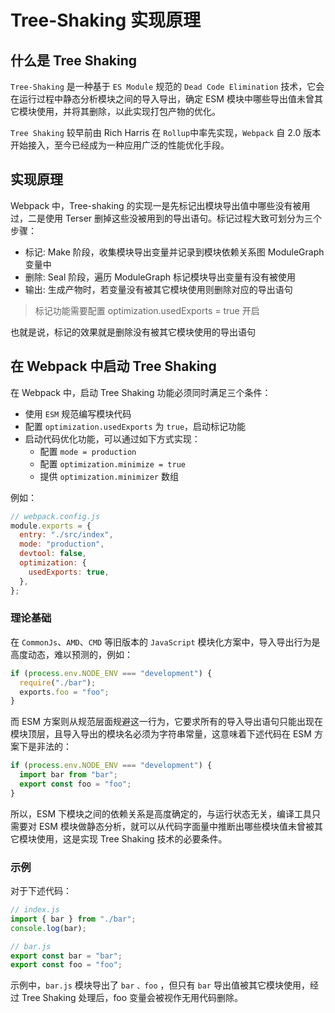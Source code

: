 # Tree-Shaking 实现原理

## 什么是 Tree Shaking

`Tree-Shaking` 是一种基于 `ES Module` 规范的 `Dead Code Elimination` 技术，它会在运行过程中静态分析模块之间的导入导出，确定 ESM 模块中哪些导出值未曾其它模块使用，并将其删除，以此实现打包产物的优化。

`Tree Shaking` 较早前由 Rich Harris 在 `Rollup`中率先实现，`Webpack` 自 2.0 版本开始接入，至今已经成为一种应用广泛的性能优化手段。

## 实现原理

Webpack 中，Tree-shaking 的实现一是先标记出模块导出值中哪些没有被用过，二是使用 Terser 删掉这些没被用到的导出语句。标记过程大致可划分为三个步骤：

- 标记: Make 阶段，收集模块导出变量并记录到模块依赖关系图 ModuleGraph 变量中
- 删除: Seal 阶段，遍历 ModuleGraph 标记模块导出变量有没有被使用
- 输出: 生成产物时，若变量没有被其它模块使用则删除对应的导出语句

> 标记功能需要配置 optimization.usedExports = true 开启

也就是说，标记的效果就是删除没有被其它模块使用的导出语句

## 在 Webpack 中启动 Tree Shaking

在 Webpack 中，启动 Tree Shaking 功能必须同时满足三个条件：

- 使用 `ESM` 规范编写模块代码
- 配置 `optimization.usedExports` 为 `true`，启动标记功能
- 启动代码优化功能，可以通过如下方式实现：
  - 配置 `mode = production`
  - 配置 `optimization.minimize = true`
  - 提供 `optimization.minimizer` 数组

例如：

```js
// webpack.config.js
module.exports = {
  entry: "./src/index",
  mode: "production",
  devtool: false,
  optimization: {
    usedExports: true,
  },
};
```

### 理论基础

在 `CommonJs`、`AMD`、`CMD` 等旧版本的 `JavaScript` 模块化方案中，导入导出行为是高度动态，难以预测的，例如：

```js
if (process.env.NODE_ENV === "development") {
  require("./bar");
  exports.foo = "foo";
}
```

而 ESM 方案则从规范层面规避这一行为，它要求所有的导入导出语句只能出现在模块顶层，且导入导出的模块名必须为字符串常量，这意味着下述代码在 ESM 方案下是非法的：

```js
if (process.env.NODE_ENV === "development") {
  import bar from "bar";
  export const foo = "foo";
}
```

所以，ESM 下模块之间的依赖关系是高度确定的，与运行状态无关，编译工具只需要对 ESM 模块做静态分析，就可以从代码字面量中推断出哪些模块值未曾被其它模块使用，这是实现 Tree Shaking 技术的必要条件。

### 示例

对于下述代码：

```js
// index.js
import { bar } from "./bar";
console.log(bar);

// bar.js
export const bar = "bar";
export const foo = "foo";
```

示例中，`bar.js` 模块导出了 `bar` `、foo` ，但只有 `bar` 导出值被其它模块使用，经过 Tree Shaking 处理后，foo 变量会被视作无用代码删除。
